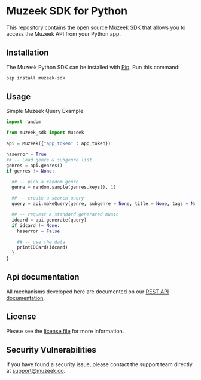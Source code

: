 # Muzeek SDK for Python

This repository contains the open source Muzeek SDK that allows you to access the Muzeek API from your Python app.

## Installation

The Muzeek Python SDK can be installed with [Pip](https://pip.pypa.io/en/stable/installing/). Run this command:

```sh
pip install muzeek-sdk
```

## Usage

Simple Muzeek Query Example

```Python
import random

from muzeek_sdk import Muzeek

api = Muzeek({"app_token" : app_token})

haserror = True
## -- Load genre & subgenre list
genres = api.genres()
if genres != None:

  ## -- pick a random genre
  genre = random.sample(genres.keys(), 1)

  ## -- create a search query
  query = api.makeQuery(genre, subgenre = None, title = None, tags = None)

  ## -- request a standard generated music
  idcard = api.generate(query)
  if idcard != None:
    haserror = False

    ## -- use the data
    printIDCard(idcard)
  }
}
```

## Api documentation

All mechanisms developed here are documented on our [REST API documentation](https://developer.muzeek.co/).

## License

Please see the [license file](https://github.com/muzeek/python-sdk/blob/master/LICENSE) for more information.

## Security Vulnerabilities

If you have found a security issue, please contact the support team directly at [support@muzeek.co](mailto:support@muzeek.co).
